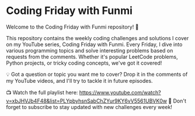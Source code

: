 # Coding Friday with Funmi

Welcome to the Coding Friday with Funmi repository! 🎉

This repository contains the weekly coding challenges and solutions I cover on my YouTube series, Coding Friday with Funmi. Every Friday, I dive into various programming topics and solve interesting problems based on requests from the comments. Whether it's popular LeetCode problems, Python projects, or tricky coding concepts, we've got it covered!

💡 Got a question or topic you want me to cover? Drop it in the comments of my YouTube videos, and I'll try to tackle it in future episodes.

📺 Watch the full playlist here: https://www.youtube.com/watch?v=xbJHVJb4F48&list=PLYpbyhsnSabChZYur9KY6vV5561UBVK0w
📌 Don't forget to subscribe to stay updated with new challenges every week!
